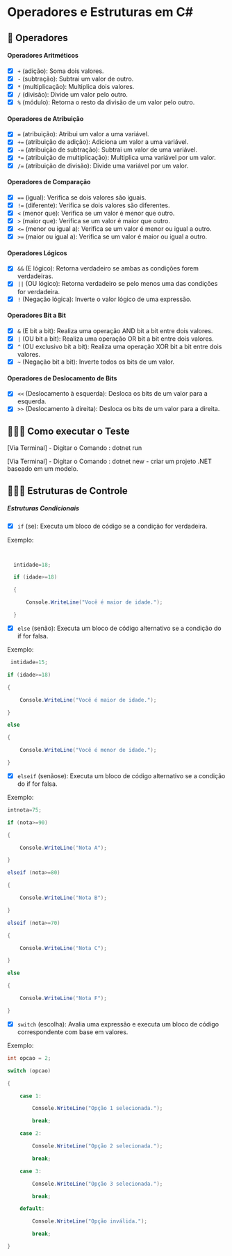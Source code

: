 # Operadores e Estruturas em C#

## 🚀 Operadores

#### Operadores Aritméticos

- [X] `+` (adição): Soma dois valores.
- [X] `-` (subtração): Subtrai um valor de outro.
- [X] `*` (multiplicação): Multiplica dois valores.
- [X] `/` (divisão): Divide um valor pelo outro.
- [X] `%` (módulo): Retorna o resto da divisão de um valor pelo outro.

#### Operadores de Atribuição

- [X] `=` (atribuição): Atribui um valor a uma variável.
- [X] `+=` (atribuição de adição): Adiciona um valor a uma variável.
- [X] `-=` (atribuição de subtração): Subtrai um valor de uma variável.
- [X] `*=` (atribuição de multiplicação): Multiplica uma variável por um valor.
- [X] `/=` (atribuição de divisão): Divide uma variável por um valor.

#### Operadores de Comparação

- [X] `==` (igual): Verifica se dois valores são iguais.
- [X] `!=` (diferente): Verifica se dois valores são diferentes.
- [X] `<` (menor que): Verifica se um valor é menor que outro.
- [X] `>` (maior que): Verifica se um valor é maior que outro.
- [X] `<=` (menor ou igual a): Verifica se um valor é menor ou igual a outro.
- [X] `>=` (maior ou igual a): Verifica se um valor é maior ou igual a outro.

#### Operadores Lógicos

- [X] `&&` (E lógico): Retorna verdadeiro se ambas as condições forem verdadeiras.
- [X] `||` (OU lógico): Retorna verdadeiro se pelo menos uma das condições for verdadeira.
- [X] `!` (Negação lógica): Inverte o valor lógico de uma expressão.

#### Operadores Bit a Bit

- [X] `&` (E bit a bit): Realiza uma operação AND bit a bit entre dois valores.
- [X] `|` (OU bit a bit): Realiza uma operação OR bit a bit entre dois valores.
- [X] `^` (OU exclusivo bit a bit): Realiza uma operação XOR bit a bit entre dois valores.
- [X] `~` (Negação bit a bit): Inverte todos os bits de um valor.

#### Operadores de Deslocamento de Bits

- [X] `<<` (Deslocamento à esquerda): Desloca os bits de um valor para a esquerda.
- [X] `>>` (Deslocamento à direita): Desloca os bits de um valor para a direita.

## 👨🏻‍💻 Como executar o Teste

[Via Terminal] - Digitar o Comando :  dotnet run

[Via Terminal] - Digitar o Comando :  dotnet new - criar um projeto .NET baseado em um modelo.

## 👨🏻‍💻 Estruturas de Controle

##### Estruturas Condicionais

- [X] `if` (se): Executa um bloco de código se a condição for verdadeira.

 Exemplo:

```csharp


  intidade=18;

  if (idade>=18)

  {

      Console.WriteLine("Você é maior de idade.");

  }
```

- [X] `else` (senão): Executa um bloco de código alternativo se a condição do if for falsa.

 Exemplo:

```csharp
 intidade=15;

if (idade>=18)

{

    Console.WriteLine("Você é maior de idade.");

}

else

{

    Console.WriteLine("Você é menor de idade.");

}
```

- [X] `elseif` (senãose): Executa um bloco de código alternativo se a condição do if for falsa.

 Exemplo:

```csharp
intnota=75;

if (nota>=90)

{

    Console.WriteLine("Nota A");

}

elseif (nota>=80)

{

    Console.WriteLine("Nota B");

}

elseif (nota>=70)

{

    Console.WriteLine("Nota C");

}

else

{

    Console.WriteLine("Nota F");

}
```

- [X] `switch` (escolha): Avalia uma expressão e executa um bloco de código correspondente com base em valores.

 Exemplo:

```csharp
int opcao = 2;

switch (opcao)

{

    case 1:

        Console.WriteLine("Opção 1 selecionada.");

        break;

    case 2:

        Console.WriteLine("Opção 2 selecionada.");

        break;

    case 3:

        Console.WriteLine("Opção 3 selecionada.");

        break;

    default:

        Console.WriteLine("Opção inválida.");

        break;

}
```
